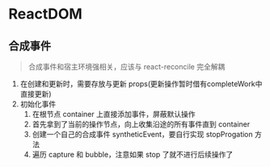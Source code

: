 # ReactDOM

## 合成事件
> 合成事件和宿主环境强相关，应该与 react-reconcile 完全解耦

1. 在创建和更新时，需要存放与更新 props(更新操作暂时借有completeWork中直接更新)
2. 初始化事件
   1. 在根节点 container 上直接添加事件，屏蔽默认操作
   2. 首先拿到了当前的操作节点，向上收集沿途的所有事件直到 container
   3. 创建一个自己的合成事件 syntheticEvent，要自行实现 stopProgation 方法
   4. 遍历 capture 和 bubble，注意如果 stop 了就不进行后续操作了
